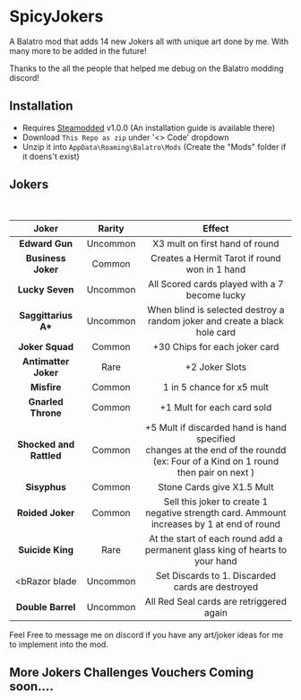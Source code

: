 # SpicyJokers

A Balatro mod that adds 14 new Jokers all with unique art done by me. With many more to be added in the future!

Thanks to the all the people that helped me debug on the Balatro modding discord!

## Installation
- Requires [Steamodded](https://github.com/Steamopollys/Steamodded/) v1.0.0 (An installation guide is available there)
- Download `This Repo as zip` under '<> Code' dropdown
- Unzip it into `AppData\Roaming\Balatro\Mods` (Create the "Mods" folder if it doens't exist)

## Jokers

  <br>

  | Joker | Rarity | Effect | 
  | :---: | :---: | :---: |
  | <b>Edward Gun</b> | Uncommon | X3 mult on first hand of round |
  | <b>Business Joker</b> | Common | Creates a Hermit Tarot if round won in 1 hand |
  | <b>Lucky Seven</b> | Uncommon | All Scored cards played with a 7 become lucky |
  | <b>Saggittarius A*</b> | Uncommon | When blind is selected destroy a random joker and create a black hole card |
  | <b>Joker Squad</b> | Common | +30 Chips for each joker card|
  | <b>Antimatter Joker</b> | Rare | +2 Joker Slots|
  | <b>Misfire</b> | Common | 1 in 5 chance for x5 mult |
  | <b>Gnarled Throne</b>| Common | +1 Mult for each card sold |
  | <b>Shocked and Rattled</b>  | Common | +5 Mult if discarded hand is hand specified <br>changes at the end of the roundd<br>(ex: Four of a Kind on 1 round then pair on next ) |
  | <b>Sisyphus</b> | Common | Stone Cards give X1.5 Mult |
  | <b>Roided Joker</b>  | Common | Sell this joker to create 1 negative strength card. Ammount increases by 1 at end of round |
  | <b>Suicide King</b> | Rare | At the start of each round add a permanent glass king of hearts to your hand |
  | <bRazor blade</b>  | Uncommon | Set Discards to 1. Discarded cards are destroyed |
  | <b>Double Barrel</b> | Uncommon | All Red Seal cards are retriggered again |


Feel Free to message me on discord if you have any art/joker ideas for me to implement into the mod.

## More Jokers Challenges Vouchers Coming soon....

